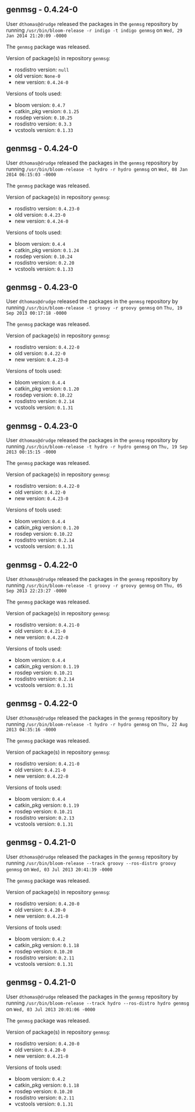## genmsg - 0.4.24-0

User `dthomas@drudge` released the packages in the `genmsg` repository by running `/usr/bin/bloom-release -r indigo -t indigo genmsg` on `Wed, 29 Jan 2014 21:20:09 -0000`

The `genmsg` package was released.

Version of package(s) in repository `genmsg`:
- rosdistro version: `null`
- old version: `None-0`
- new version: `0.4.24-0`

Versions of tools used:
- bloom version: `0.4.7`
- catkin_pkg version: `0.1.25`
- rosdep version: `0.10.25`
- rosdistro version: `0.3.3`
- vcstools version: `0.1.33`


## genmsg - 0.4.24-0

User `dthomas@drudge` released the packages in the `genmsg` repository by running `/usr/bin/bloom-release -t hydro -r hydro genmsg` on `Wed, 08 Jan 2014 06:15:03 -0000`

The `genmsg` package was released.

Version of package(s) in repository `genmsg`:
- rosdistro version: `0.4.23-0`
- old version: `0.4.23-0`
- new version: `0.4.24-0`

Versions of tools used:
- bloom version: `0.4.4`
- catkin_pkg version: `0.1.24`
- rosdep version: `0.10.24`
- rosdistro version: `0.2.20`
- vcstools version: `0.1.33`


## genmsg - 0.4.23-0

User `dthomas@drudge` released the packages in the `genmsg` repository by running `/usr/bin/bloom-release -t groovy -r groovy genmsg` on `Thu, 19 Sep 2013 00:17:18 -0000`

The `genmsg` package was released.

Version of package(s) in repository `genmsg`:
- rosdistro version: `0.4.22-0`
- old version: `0.4.22-0`
- new version: `0.4.23-0`

Versions of tools used:
- bloom version: `0.4.4`
- catkin_pkg version: `0.1.20`
- rosdep version: `0.10.22`
- rosdistro version: `0.2.14`
- vcstools version: `0.1.31`


## genmsg - 0.4.23-0

User `dthomas@drudge` released the packages in the `genmsg` repository by running `/usr/bin/bloom-release -t hydro -r hydro genmsg` on `Thu, 19 Sep 2013 00:15:15 -0000`

The `genmsg` package was released.

Version of package(s) in repository `genmsg`:
- rosdistro version: `0.4.22-0`
- old version: `0.4.22-0`
- new version: `0.4.23-0`

Versions of tools used:
- bloom version: `0.4.4`
- catkin_pkg version: `0.1.20`
- rosdep version: `0.10.22`
- rosdistro version: `0.2.14`
- vcstools version: `0.1.31`


## genmsg - 0.4.22-0

User `dthomas@drudge` released the packages in the `genmsg` repository by running `/usr/bin/bloom-release -t groovy -r groovy genmsg` on `Thu, 05 Sep 2013 22:23:27 -0000`

The `genmsg` package was released.

Version of package(s) in repository `genmsg`:
- rosdistro version: `0.4.21-0`
- old version: `0.4.21-0`
- new version: `0.4.22-0`

Versions of tools used:
- bloom version: `0.4.4`
- catkin_pkg version: `0.1.19`
- rosdep version: `0.10.21`
- rosdistro version: `0.2.14`
- vcstools version: `0.1.31`


## genmsg - 0.4.22-0

User `dthomas@drudge` released the packages in the `genmsg` repository by running `/usr/bin/bloom-release -t hydro -r hydro genmsg` on `Thu, 22 Aug 2013 04:35:16 -0000`

The `genmsg` package was released.

Version of package(s) in repository `genmsg`:
- rosdistro version: `0.4.21-0`
- old version: `0.4.21-0`
- new version: `0.4.22-0`

Versions of tools used:
- bloom version: `0.4.4`
- catkin_pkg version: `0.1.19`
- rosdep version: `0.10.21`
- rosdistro version: `0.2.13`
- vcstools version: `0.1.31`


## genmsg - 0.4.21-0

User `dthomas@drudge` released the packages in the `genmsg` repository by running `/usr/bin/bloom-release --track groovy --ros-distro groovy genmsg` on `Wed, 03 Jul 2013 20:41:39 -0000`

The `genmsg` package was released.

Version of package(s) in repository `genmsg`:
- rosdistro version: `0.4.20-0`
- old version: `0.4.20-0`
- new version: `0.4.21-0`

Versions of tools used:
- bloom version: `0.4.2`
- catkin_pkg version: `0.1.18`
- rosdep version: `0.10.20`
- rosdistro version: `0.2.11`
- vcstools version: `0.1.31`


## genmsg - 0.4.21-0

User `dthomas@drudge` released the packages in the `genmsg` repository by running `/usr/bin/bloom-release --track hydro --ros-distro hydro genmsg` on `Wed, 03 Jul 2013 20:01:06 -0000`

The `genmsg` package was released.

Version of package(s) in repository `genmsg`:
- rosdistro version: `0.4.20-0`
- old version: `0.4.20-0`
- new version: `0.4.21-0`

Versions of tools used:
- bloom version: `0.4.2`
- catkin_pkg version: `0.1.18`
- rosdep version: `0.10.20`
- rosdistro version: `0.2.11`
- vcstools version: `0.1.31`


